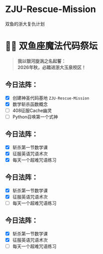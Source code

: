 # ZJU-Rescue-Mission
双鱼的浙大复仇计划
# 🧙‍♂️ 双鱼座魔法代码祭坛
> **我以银河旋涡之名起誓：**  
> **2026年秋，必踏进浙大玉泉校区！**  

## 今日法阵：
- [x] 创建神圣代码基地 `ZJU-Rescue-Mission`
- [x] 数学斩杀函数概念  
- [ ] 408征服Cache幽灵  
- [ ] Python召唤第一个式神

## 今日法阵：
- [x] 斩杀第一节数学课
- [x] 征服英语咒语术次 
- [x] 每天一个超难咒语练习

## 今日法阵：
- [x] 斩杀第一节数学课
- [x] 征服英语咒语术次 
- [ ] 每天一个超难咒语练习

## 今日法阵：
- [x] 斩杀第一节数学课
- [x] 征服英语咒语术次 
- [ ] 每天一个超难咒语练习
